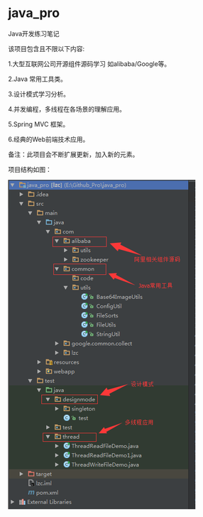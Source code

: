 # java_pro
Java开发练习笔记

该项目包含且不限以下内容:

1.大型互联网公司开源组件源码学习 如alibaba/Google等。

2.Java 常用工具类。

3.设计模式学习分析。

4.并发编程，多线程在各场景的理解应用。

5.Spring MVC 框架。

6.经典的Web前端技术应用。

备注：此项目会不断扩展更新，加入新的元素。

项目结构如图：

![image](https://github.com/Jerryzhzy/readme_pic/blob/master/images/java_pro01.png)


